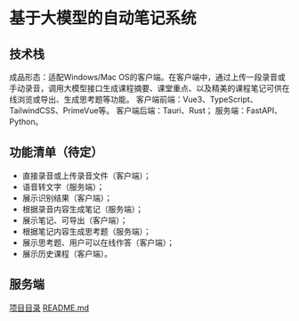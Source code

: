 # 基于大模型的自动笔记系统

## 技术栈
成品形态：适配Windows/Mac OS的客户端。在客户端中，通过上传一段录音或手动录音，调用大模型接口生成课程摘要、课堂重点、以及精美的课程笔记可供在线浏览或导出、生成思考题等功能。
客户端前端：Vue3、TypeScript、TailwindCSS、PrimeVue等。
客户端后端：Tauri、Rust；
服务端：FastAPI、Python。

## 功能清单（待定）
- 直接录音或上传录音文件（客户端）； 
- 语音转文字（服务端）； 
- 展示识别结果（客户端）； 
- 根据录音内容生成笔记（服务端）； 
- 展示笔记、可导出（客户端）； 
- 根据笔记内容生成思考题（服务端）； 
- 展示思考题、用户可以在线作答（客户端）； 
- 展示历史课程（客户端）。


## 服务端
[项目目录](./api)  [README.md](./api/README.md)




